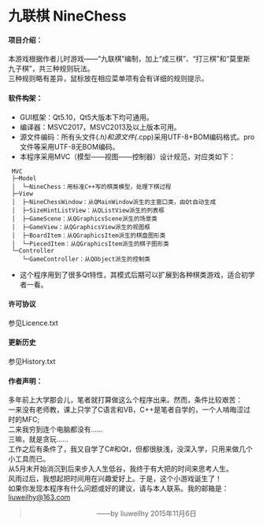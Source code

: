 # 九联棋 NineChess

#### 项目介绍：
本游戏根据作者儿时游戏——“九联棋”编制，加上“成三棋”、“打三棋”和“莫里斯九子棋”，共三种规则玩法。  
三种规则略有差异，鼠标放在相应菜单项有会有详细的规则提示。

#### 软件构架：
+ GUI框架：Qt5.10，Qt5大版本下均可通用。
+ 编译器：MSVC2017，MSVC2013及以上版本可用。
+ 源文件编码：所有头文件(*.h)和源文件(*.cpp)采用UTF-8+BOM编码格式。pro文件等采用UTF-8无BOM编码。
+ 本程序采用MVC（模型——视图——控制器）设计规范，对应类如下：  
```
 MVC
 ├─Model
 │  └─NineChess：用标准C++写的棋类模型，处理下棋过程
 ├─View
 │  ├─NineChessWindow：从QMainWindow派生的主窗口类，由Qt自动生成
 │  ├─SizeHintListView：从QListView派生的列表框
 │  ├─GameScene：从QGraphicsScene派生的场景类
 │  ├─GameView：从QGraphicsView派生的视图框
 │  ├─BoardItem：从QGraphicsItem派生的棋盘图形类
 │  └─PiecedItem：从QGraphicsItem派生的棋子图形类
 └─Controller
    └─GameController：从QObject派生的控制类
```
+ 这个程序用到了很多Qt特性，其模式后期可以扩展到各种棋类游戏，适合初学者一看。

#### 许可协议
参见Licence.txt

#### 更新历史
参见History.txt

#### 作者声明：
多年前上大学那会儿，笔者就打算做这么个程序出来。然而，条件比较艰苦：  
一来没有老师教，课上只学了C语言和VB，C++是笔者自学的，一个人啃晦涩过时的MFC;  
二来我穷到连个电脑都没有……  
三嘛，就是贪玩……  
工作之后有条件了，我又自学了C#和Qt，但都很肤浅，没深入学，只用来做几个小工具而已。  
从5月末开始消沉到后来步入人生低谷，我终于有大把的时间来思考人生。  
风雨过后，我想起把时间用在兴趣爱好上。于是，这个小游戏诞生了！  
如果你发现本程序有什么问题或好的建议，请与本人联系。我的邮箱是：liuweilhy@163.com  
>　　　　　　　　　　——by liuweilhy 2015年11月6日